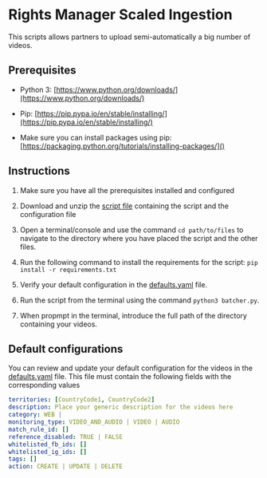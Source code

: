 # Rights Manager Scaled Ingestion

This scripts allows partners to upload semi-automatically a big number of videos.

## Prerequisites

- Python 3: [https://www.python.org/downloads/](https://www.python.org/downloads/)

- Pip: [https://pip.pypa.io/en/stable/installing/](https://pip.pypa.io/en/stable/installing/)

- Make sure you can install packages using pip:  [https://packaging.python.org/tutorials/installing-packages/]()

## Instructions

1. Make sure you have all the prerequisites installed and configured

2. Download and unzip the [script file](script.zip) containing the script and the configuration file

3. Open a terminal/console and use the command `cd path/to/files` to navigate to the directory where you have placed the script and the other files.

4. Run the following command to install the requirements for the script: `pip install -r requirements.txt`

5. Verify your default configuration in the [defaults.yaml](defaults.yaml) file.

6. Run the script from the terminal using the command `python3 batcher.py`.

7. When propmpt in the terminal, introduce the full path of the directory containing your videos.


## Default configurations

You can review and update your default configuration for the videos in the [defaults.yaml](defaults.yaml) file. This file must contain the following fields with the corresponding values

```YAML
territories: [CountryCode1, CountryCode2]
description: Place your generic description for the videos here
category: WEB |
monitoring_type: VIDEO_AND_AUDIO | VIDEO | AUDIO
match_rule_id: []
reference_disabled: TRUE | FALSE
whitelisted_fb_ids: []
whitelisted_ig_ids: []
tags: []
action: CREATE | UPDATE | DELETE
```
